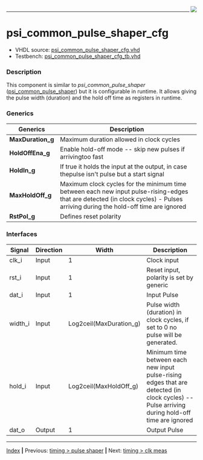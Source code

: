 <img align="right" src="../psi_logo.png">

***
# psi_common_pulse_shaper_cfg

- VHDL source: [psi_common_pulse_shaper_cfg.vhd](../../hdl/psi_common_pulse_shaper_cfg.vhd)
- Testbench: [psi_common_pulse_shaper_cfg_tb.vhd](../../testbench/psi_common_pulse_shaper_cfg_tb/psi_common_pulse_shaper_cfg_tb.vhd)

### Description

This component is similar to *psi\_common\_pulse\_shaper* ([psi_common_pulse_shaper](ch6_4_pulse_shaper.md)) but it is configurable in runtime. It
allows giving the pulse width (duration) and the hold off time as registers in runtime.

### Generics

Generics               | Description
-----------------------|----------------------------------------
**MaxDuration\_g**     | Maximum duration allowed in clock cycles
**HoldOffEna\_g**      | Enable hold-off mode -- skip new pulses if arrivingtoo fast
**HoldIn\_g**          | If true it holds the input at the output, in case thepulse isn't pulse but a start signal
**MaxHoldOff\_g**      | Maximum clock cycles for the minimum time between each new input pulse-rising-edges that are detected (in clock cycles) - Pulses arriving during the hold-off time are ignored
**RstPol\_g**          | Defines reset polarity

### Interfaces

Signal    |Direction  |Width                     |Description
----------|-----------|--------------------------|-----------------------------------------------------------------------------------------------------------------------------------------------
clk\_i    |Input      |1                         |Clock input
rst\_i    |Input      |1                         |Reset input, polarity is set by generic
dat\_i    |Input      |1                         |Input Pulse
width\_i  |Input      |Log2ceil(MaxDuration\_g)  |Pulse width (duration) in clock cycles, if set to 0 no pulse will be generated.
hold\_i   |Input      |Log2ceil(MaxHoldOff\_g)   |Minimum time between each new input pulse-rising edges that are detected (in clock cycles) -- Pulse arriving during hold-off time are ignored
dat\_o    |Output     |1                         |Output Pulse

***
[Index](../psi_common_index.md) **|** Previous: [timing > pulse shaper](../ch6_timing/ch6_4_pulse_shaper.md) **|** Next: [timing > clk meas](../ch6_timing/ch6_6_clk_meas.md)
